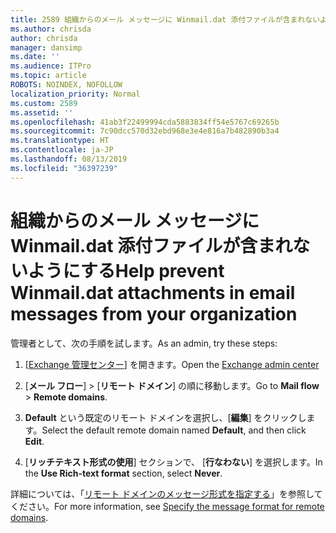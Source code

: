 ```yaml
---
title: 2589 組織からのメール メッセージに Winmail.dat 添付ファイルが含まれないようにする
ms.author: chrisda
author: chrisda
manager: dansimp
ms.date: ''
ms.audience: ITPro
ms.topic: article
ROBOTS: NOINDEX, NOFOLLOW
localization_priority: Normal
ms.custom: 2589
ms.assetid: ''
ms.openlocfilehash: 41ab3f22499994cda5883834ff54e5767c69265b
ms.sourcegitcommit: 7c90dcc570d32ebd968e3e4e816a7b482890b3a4
ms.translationtype: HT
ms.contentlocale: ja-JP
ms.lasthandoff: 08/13/2019
ms.locfileid: "36397239"
---
```

# <a name="help-prevent-winmaildat-attachments-in-email-messages-from-your-organization"></a><span data-ttu-id="6ba7c-102">組織からのメール メッセージに Winmail.dat 添付ファイルが含まれないようにする</span><span class="sxs-lookup"><span data-stu-id="6ba7c-102">Help prevent Winmail.dat attachments in email messages from your organization</span></span>

<span data-ttu-id="6ba7c-103">管理者として、次の手順を試します。</span><span class="sxs-lookup"><span data-stu-id="6ba7c-103">As an admin, try these steps:</span></span>

1. <span data-ttu-id="6ba7c-104">[[Exchange 管理センター](https://outlook.office365.com/ecp/)] を開きます。</span><span class="sxs-lookup"><span data-stu-id="6ba7c-104">Open the [Exchange admin center](https://outlook.office365.com/ecp/)</span></span>

2. <span data-ttu-id="6ba7c-105">[**メール フロー**]  >  [**リモート ドメイン**] の順に移動します。</span><span class="sxs-lookup"><span data-stu-id="6ba7c-105">Go to **Mail flow** > **Remote domains**.</span></span>

3. <span data-ttu-id="6ba7c-106">**Default** という既定のリモート ドメインを選択し、[**編集**] をクリックします。</span><span class="sxs-lookup"><span data-stu-id="6ba7c-106">Select the default remote domain named **Default**, and then click **Edit**.</span></span>

4. <span data-ttu-id="6ba7c-107">[**リッチテキスト形式の使用**] セクションで、 [**行なわない**] を選択します。</span><span class="sxs-lookup"><span data-stu-id="6ba7c-107">In the **Use Rich-text format** section, select **Never**.</span></span>

<span data-ttu-id="6ba7c-108">詳細については、「[リモート ドメインのメッセージ形式を指定する](https://docs.microsoft.com/Exchange/mail-flow-best-practices/remote-domains/remote-domains#specifying-message-format)」を参照してください。</span><span class="sxs-lookup"><span data-stu-id="6ba7c-108">For more information, see [Specify the message format for remote domains](https://docs.microsoft.com/Exchange/mail-flow-best-practices/remote-domains/remote-domains#specifying-message-format).</span></span>
